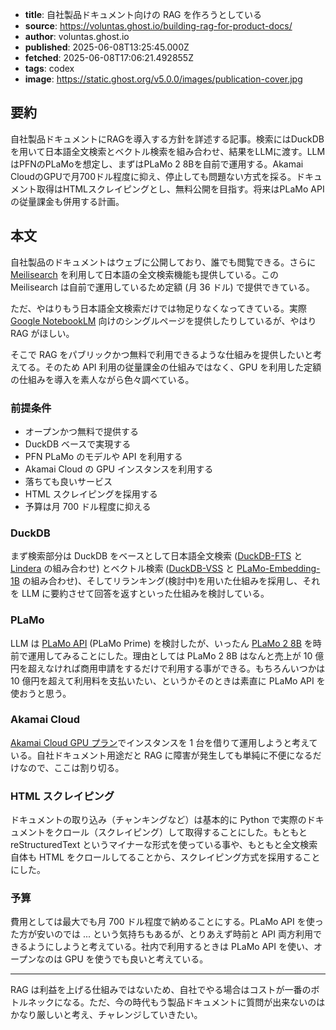 <!-- metadata -->
- **title**: 自社製品ドキュメント向けの RAG を作ろうとしている
- **source**: https://voluntas.ghost.io/building-rag-for-product-docs/
- **author**: voluntas.ghost.io
- **published**: 2025-06-08T13:25:45.000Z
- **fetched**: 2025-06-08T17:06:21.492855Z
- **tags**: codex
- **image**: https://static.ghost.org/v5.0.0/images/publication-cover.jpg

## 要約

自社製品ドキュメントにRAGを導入する方針を詳述する記事。検索にはDuckDBを用いて日本語全文検索とベクトル検索を組み合わせ、結果をLLMに渡す。LLMはPFNのPLaMoを想定し、まずはPLaMo 2 8Bを自前で運用する。Akamai CloudのGPUで月700ドル程度に抑え、停止しても問題ない方式を採る。ドキュメント取得はHTMLスクレイピングとし、無料公開を目指す。将来はPLaMo APIの従量課金も併用する計画。

## 本文

自社製品のドキュメントはウェブに公開しており、誰でも閲覧できる。さらに [Meilisearch](https://www.meilisearch.com/?ref=voluntas.ghost.io) を利用して日本語の全文検索機能も提供している。この Meilisearch は自前で運用しているため定額 (月 36 ドル) で提供できている。

ただ、やはりもう日本語全文検索だけでは物足りなくなってきている。実際 [Google NotebookLM](https://notebooklm.google/?ref=voluntas.ghost.io) 向けのシングルページを提供したりしているが、やはり RAG がほしい。

そこで RAG をパブリックかつ無料で利用できるような仕組みを提供したいと考えてる。そのため API 利用の従量課金の仕組みではなく、GPU を利用した定額の仕組みを導入を素人ながら色々調べている。

### 前提条件

* オープンかつ無料で提供する
* DuckDB ベースで実現する
* PFN PLaMo のモデルや API を利用する
* Akamai Cloud の GPU インスタンスを利用する
* 落ちても良いサービス
* HTML スクレイピングを採用する
* 予算は月 700 ドル程度に抑える

### DuckDB

まず検索部分は DuckDB をベースとして日本語全文検索 ([DuckDB-FTS](https://github.com/duckdb/duckdb-fts?ref=voluntas.ghost.io) と [Lindera](https://github.com/lindera/lindera?ref=voluntas.ghost.io) の組み合わせ) とベクトル検索 ([DuckDB-VSS](https://github.com/duckdb/duckdb-vss?ref=voluntas.ghost.io) と [PLaMo-Embedding-1B](https://huggingface.co/pfnet/plamo-embedding-1b?ref=voluntas.ghost.io) の組み合わせ)、そしてリランキング(検討中)を用いた仕組みを採用し、それを LLM に要約させて回答を返すといった仕組みを検討している。

### PLaMo

LLM は [PLaMo API](https://plamo.preferredai.jp/api?ref=voluntas.ghost.io) (PLaMo Prime) を検討したが、いったん [PLaMo 2 8B](https://huggingface.co/pfnet/plamo-2-8b?ref=voluntas.ghost.io) を時前で運用してみることにした。理由としては PLaMo 2 8B はなんと売上が 10 億円を超えなければ商用申請をするだけで利用する事ができる。もちろんいつかは 10 億円を超えて利用料を支払いたい、というかそのときは素直に PLaMo API を使おうと思う。

### Akamai Cloud

[Akamai Cloud GPU プラン](https://www.linode.com/pricing/?ref=voluntas.ghost.io#compute-gpu)でインスタンスを 1 台を借りて運用しようと考えている。自社ドキュメント用途だと RAG に障害が発生しても単純に不便になるだけなので、ここは割り切る。

### HTML スクレイピング

ドキュメントの取り込み（チャンキングなど）は基本的に Python で実際のドキュメントをクロール（スクレイピング）して取得することにした。もともと reStructuredText というマイナーな形式を使っている事や、もともと全文検索自体も HTML をクロールしてることから、スクレイピング方式を採用することにした。

### 予算

費用としては最大でも月 700 ドル程度で納めることにする。PLaMo API を使った方が安いのでは ... という気持ちもあるが、とりあえず時前と API 両方利用できるようにしようと考えている。社内で利用するときは PLaMo API を使い、オープンなのは GPU を使うでも良いと考えている。

---

RAG は利益を上げる仕組みではないため、自社でやる場合はコストが一番のボトルネックになる。ただ、今の時代もう製品ドキュメントに質問が出来ないのはかなり厳しいと考え、チャレンジしていきたい。
